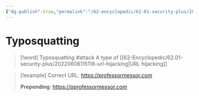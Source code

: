```yaml
---
{"dg-publish":true,"permalink":"/62-encyclopedic/62-01-security-plus/20220513184545-typosquatting/","dgHomeLink":true,"dgPassFrontmatter":false}
---
```



# Typosquatting

> [!word] Typosquatting #attack
> A type of [[62-Encyclopedic/62.01-security-plus/20220606115118-url-hijacking|URL hijacking]]
<!--ID: 1653993498122-->


> [!example]
> Correct URL: https://professormessor.com
>
> **Prepending**: https://pprofessormessor.com
